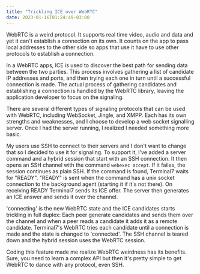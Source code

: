 ```yaml
---
title: "Trickling ICE over WebRTC"
date: 2023-01-16T01:24:49-03:00
---
```



WebRTC is a weird protocol. It supports real time video, audio and data and yet
it can't establish a connection on its own. It counts
on the app to pass local addresses to the other side so apps that use it
have to use other protocols to establish a connection.

In a WebRTC apps, ICE is used to discover the best path for sending data
between the two parties. This process involves gathering a list of candidate IP
addresses and ports, and then trying each one in turn until a successful
connection is made. The actual process of gathering candidates and establishing
a connection is handled by the WebRTC library, leaving the application
developer to focus on the signaling.

There are several different types of signaling protocols that can be used with
WebRTC, including WebSocket, Jingle, and XMPP. Each has its own strengths and
weaknesses, and I choose to develop a web socket signalling server.
Once I had the server running, I realized I needed something more basic.

My users use SSH to connect to their servers and I don't want to change that so
I decided to use it for signaling.
To support it, I've added a server command and a hybrid session that start with
an SSH connection. 
It then opens an SSH channel with the command `webexec accept`.
If it failes, the session continues as plain SSH.
If the command is found, Terminal7 waits for "READY". "READY" is sent when the
command has a unix socket connection to the background agent 
(starting it if it's not there). On receiving READY
Terminal7 sends its ICE offer. The server then generates an ICE answer and
sends it over the channel.

'connecting' is the new WebRTC state and the ICE
candidates starts trickling in full duplex: Each peer generate candidates and
sends them over the channel and when a peer reads a candidate it adds it as 
a remote candidate. Terminal7's WebRTC tries each candidate until a connection
is made and the state is changed to 'connected'. The SSH channel is teared down
and the hybrid session uses the WebRTC session.

Coding this feature made me realize WebRTC weirdness has its benefits.
Sure, you need to learn a complex API but then it's pretty simple
to get WebRTC to dance with any protocol, even SSH.


